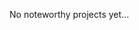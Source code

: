 <head>
  <link rel="shortcut icon" sizes="16x16 32x32 64x64" href="Favicon.png" type="image/x-icon" />
</head>

No noteworthy projects yet...

<br>
<br>
<br>
<br>
